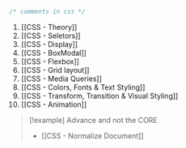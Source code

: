
```css
/* comments in css */
```
1. [[CSS - Theory]]
2. [[CSS - Seletors]]
3. [[CSS - Display]]
4. [[CSS - BoxModal]]
5. [[CSS - Flexbox]]
6. [[CSS - Grid layout]]
7. [[CSS - Media Queries]]
8. [[CSS - Colors, Fonts & Text Styling]]
9. [[CSS - Transform, Transition & Visual Styling]]
10. [[CSS - Animation]]

>[!example] Advance and not the CORE
>- [[CSS - Normalize Document]]